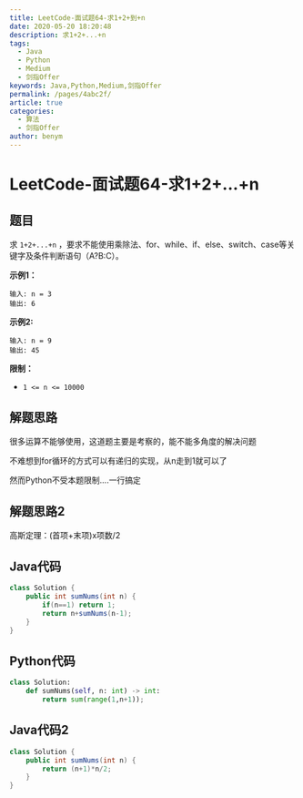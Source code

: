 ```yaml
---
title: LeetCode-面试题64-求1+2+到+n
date: 2020-05-20 18:20:48
description: 求1+2+...+n
tags: 
  - Java
  - Python
  - Medium
  - 剑指Offer
keywords: Java,Python,Medium,剑指Offer
permalink: /pages/4abc2f/
article: true
categories: 
  - 算法
  - 剑指Offer
author: benym
---
```


# LeetCode-面试题64-求1+2+...+n

## 题目

求 `1+2+...+n` ，要求不能使用乘除法、for、while、if、else、switch、case等关键字及条件判断语句（A?B:C）。

**示例1：**

```
输入: n = 3
输出: 6
```

**示例2:**

```
输入: n = 9
输出: 45
```

**限制：**

- `1 <= n <= 10000`

## 解题思路

很多运算不能够使用，这道题主要是考察的，能不能多角度的解决问题

不难想到for循环的方式可以有递归的实现，从n走到1就可以了

然而Python不受本题限制....一行搞定

## 解题思路2

高斯定理：(首项+末项)x项数/2

## Java代码

```java
class Solution {
    public int sumNums(int n) {
        if(n==1) return 1;
        return n+sumNums(n-1);
    }
}
```

## Python代码

```python
class Solution:
    def sumNums(self, n: int) -> int:
        return sum(range(1,n+1));
```

## Java代码2

```java
class Solution {
    public int sumNums(int n) {
        return (n+1)*n/2;
    }
}
```
